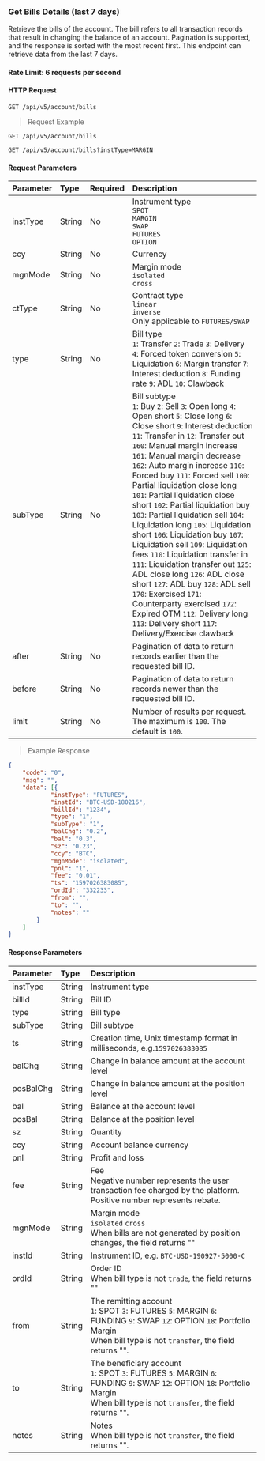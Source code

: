 ### Get Bills Details (last 7 days)

Retrieve the bills of the account. The bill refers to all transaction records that result in changing the balance of an account. Pagination is supported, and the response is sorted with the most recent first. This endpoint can retrieve data from the last 7 days.

#### Rate Limit: 6 requests per second

#### HTTP Request

`GET /api/v5/account/bills`


> Request Example

```wiki
GET /api/v5/account/bills

GET /api/v5/account/bills?instType=MARGIN

```

#### Request Parameters

| Parameter   | Type   | Required | Description                                                         |
| :------- | :----- | :------- | :----------------------------------------------------------- |
| instType | String | No      | Instrument type<br/>`SPOT` <br/>`MARGIN`<br />`SWAP`<br>`FUTURES` <br/>`OPTION` |
| ccy      | String | No      | Currency                                                |
| mgnMode  | String | No      | Margin mode<br>`isolated`<br />`cross`     |
| ctType | String | No      | Contract type<br />`linear`<br />`inverse`<br />Only applicable to `FUTURES/SWAP` |
| type     | String | No      | Bill type<br>`1`: Transfer `2`: Trade `3`: Delivery `4`: Forced token conversion `5`: Liquidation `6`: Margin transfer `7`: Interest deduction `8`: Funding rate `9`: ADL `10`: Clawback |
| subType  | String | No      | Bill subtype<br>`1`: Buy `2`: Sell `3`: Open long `4`: Open short `5`: Close long `6`: Close short `9`: Interest deduction `11`: Transfer in `12`: Transfer out `160`: Manual margin increase `161`: Manual margin decrease `162`: Auto margin increase `110`: Forced buy `111`: Forced sell `100`: Partial liquidation close long `101`: Partial liquidation close short `102`: Partial liquidation buy `103`: Partial liquidation sell `104`: Liquidation long `105`: Liquidation short `106`: Liquidation buy `107`: Liquidation sell `109`: Liquidation fees `110`: Liquidation transfer in `111`: Liquidation transfer out `125`: ADL close long `126`: ADL close short `127`: ADL buy `128`: ADL sell `170`: Exercised `171`: Counterparty exercised `172`: Expired OTM `112`: Delivery long `113`: Delivery short `117`: Delivery/Exercise clawback  |
| after    | String | No      | Pagination of data to return records earlier than the requested bill ID. |
| before   | String | No      | Pagination of data to return records newer than the requested bill ID. |
| limit    | String | No      | Number of results per request. The maximum is `100`. The default is `100`. |


> Example Response

```json
{
	"code": "0",
	"msg": "",
	"data": [{
			"instType": "FUTURES",
			"instId": "BTC-USD-180216",
			"billId": "1234",
			"type": "1",
			"subType": "1",
			"balChg": "0.2",
			"bal": "0.3",
			"sz": "0.23",
			"ccy": "BTC",
			"mgnMode": "isolated",
			"pnl": "1",
			"fee": "0.01",
			"ts": "1597026383085",
			"ordId": "332233",
			"from": "",
			"to": "",
			"notes": ""
		}
	]
}
```


#### Response Parameters

| Parameter  | Type   | Description                                                         |
| :------ | :----- | :----------------------------------------------------------- |
| instType | String | Instrument type                                                     |
| billId  | String | Bill ID                                             |
| type    | String | Bill type                                              |
| subType | String | Bill subtype                                      |
| ts      | String | Creation time, Unix timestamp format in milliseconds, e.g.`1597026383085` |
| balChg  | String | Change in balance amount at the account level |
| posBalChg | String | Change in balance amount at the position level |
| bal     | String | Balance at the account level                          |
| posBal | String | Balance at the position level |
| sz      | String | Quantity                                            |
| ccy     | String | Account balance currency                   |
| pnl     | String | Profit and loss                                     |
| fee     | String | Fee<br>Negative number represents the user transaction fee charged by the platform. <br />Positive number represents rebate. |
| mgnMode | String | Margin mode<br>`isolated` `cross`<br>When bills are not generated by position changes, the field returns "" |
| instId  | String | Instrument ID, e.g. `BTC-USD-190927-5000-C`      |
| ordId   | String | Order ID<br />When bill type is not `trade`, the field returns "" |
| from      | String | The remitting account<br>`1`: SPOT  `3`: FUTURES `5`: MARGIN  `6`: FUNDING   `9`: SWAP `12`: OPTION `18`: Portfolio Margin<br>When bill type is not `transfer`, the field returns "". |
| to        | String | The beneficiary account<br>`1`: SPOT  `3`: FUTURES `5`: MARGIN  `6`: FUNDING   `9`: SWAP `12`: OPTION `18`: Portfolio Margin<br>When bill type is not `transfer`, the field returns "". |
| notes     | String | Notes<br>When bill type is not `transfer`, the field returns "". |